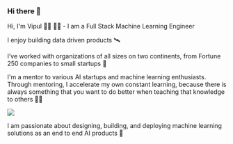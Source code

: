 ### Hi there 👋

<!--
**pksvv/pksvv** is a ✨ _special_ ✨ repository because its `README.md` (this file) appears on your GitHub profile.

Here are some ideas to get you started:

- 🔭 I’m currently working on ...
- 🌱 I’m currently learning ...
- 👯 I’m looking to collaborate on ...
- 🤔 I’m looking for help with ...
- 💬 Ask me about ...
- 📫 How to reach me: ...
- 😄 Pronouns: ...
- ⚡ Fun fact: ...
-->


Hi, I'm Vipul 👋🏾  👨‍💻 - I am a Full Stack Machine Learning Engineer

I enjoy building data driven products 🛰

I’ve worked with organizations of all sizes on two continents, from Fortune 250 companies to small startups 🚩

I'm a mentor to various AI startups and machine learning enthusiasts. Through mentoring, I accelerate my own constant learning, because there is always something that you want to do better when teaching that knowledge to others 👨‍🔬

<img src="https://www.incimages.com/uploaded_files/image/1920x1080/getty_691886452_405128.jpg">



I am passionate about designing, building, and deploying machine learning solutions as an end to end AI products 🎩

